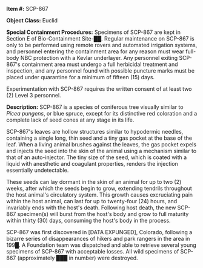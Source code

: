 **Item #:** SCP-867

**Object Class:** Euclid

**Special Containment Procedures:** Specimens of SCP-867 are kept in Section E of Bio-Containment Site-██. Regular maintenance on SCP-867 is only to be performed using remote rovers and automated irrigation systems, and personnel entering the containment area for any reason must wear full-body NBC protection with a Kevlar underlayer. Any personnel exiting SCP-867's containment area must undergo a full herbicidal treatment and inspection, and any personnel found with possible puncture marks must be placed under quarantine for a minimum of fifteen (15) days.

Experimentation with SCP-867 requires the written consent of at least two (2) Level 3 personnel.

**Description:** SCP-867 is a species of coniferous tree visually similar to _Picea pungens_, or blue spruce, except for its distinctive red coloration and a complete lack of seed cones at any stage in its life.

SCP-867's leaves are hollow structures similar to hypodermic needles, containing a single long, thin seed and a tiny gas pocket at the base of the leaf. When a living animal brushes against the leaves, the gas pocket expels and injects the seed into the skin of the animal using a mechanism similar to that of an auto-injector. The tiny size of the seed, which is coated with a liquid with anesthetic and coagulant properties, renders the injection essentially undetectable.

These seeds can lay dormant in the skin of an animal for up to two (2) weeks, after which the seeds begin to grow, extending tendrils throughout the host animal's circulatory system. This growth causes excruciating pain within the host animal, can last for up to twenty-four (24) hours, and invariably ends with the host's death. Following host death, the new SCP-867 specimen(s) will burst from the host's body and grow to full maturity within thirty (30) days, consuming the host's body in the process.

SCP-867 was first discovered in \[DATA EXPUNGED\], Colorado, following a bizarre series of disappearances of hikers and park rangers in the area in 199█. A Foundation team was dispatched and able to retrieve several young specimens of SCP-867 with acceptable losses. All wild specimens of SCP-867 (approximately ███ in number) were destroyed.
